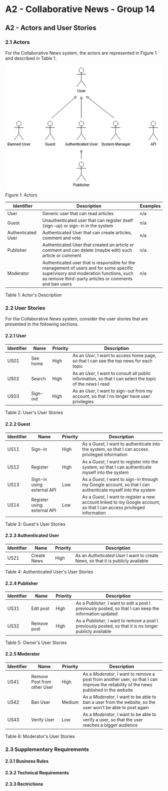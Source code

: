 # A2 - Collaborative News - Group 14
## A2 - Actors and User Stories

### 2.1 Actors

For the Collaborative News system, the actors are represented in Figure 1 and described in Table 1.

![Actors](../img/actors.png)  
Figure 1: Actors

|Identifier|Description|Examples|
|-------|------|------|
|User|Generic user that can read articles|n/a
|Guest|Unauthenticated user that can register itself (sign-up) or sign-in in the system|n/a
|Authenticated User|Authenticated User that can create articles, comment and vote|n/a
|Publisher|Authenticated User that created an article or comment and can delete (maybe edit) such article or comment|n/a
|Moderator|Authenticated user that is responsible for the management of users and for some specific supervisory and moderation functions, such as remove third-party articles or comments and ban users|n/a

Table 1: Actor's Description

### 2.2 User Stories

For the Collaborative News system, consider the user stories that are presented in the following sections.

#### 2.2.1 User
|Identifier|Name|Priority|Description|
|-------|------|------|------|
|US01| See home | High |As an *User*, I want to access home page, so that I can see the top news for each topic
|US02| Search | High | As an *User*, I want to consult all public information, so that I can select the topic of the news I read
|US03| Sign-out | High | As an *User*, I want to sign-out from my account, so that I no longer have user privilegies

Table 2: User's User Stories
 
#### 2.2.2 Guest
|Identifier|Name|Priority|Description|
|-------|------|------|------|
|US11|Sign-in | High | As a *Guest*, I want to authenticate into the system, so that I can access privileged information|
|US12|Register | High | As a *Guest*, I want to register into the system, so that I can authenticate myself into the system|
|US13|Sign-in using external API | Low | As a *Guest*, I want to sign-in through my Google account, so that I can authenticate myself into the system|
|US14|Register using external API | Low | As a *Guest*, I want to register a new account linked to my Google account, so that I can access privileged information|

Table 3: Guest's User Stories

#### 2.2.3 Authenticated User
|Identifier|Name|Priority|Description|
|-------|------|------|------|
|US21| Create News | High | As an *Autheticated User* I want to create News, so that it is publicly available 
Table 4: Authenticated User's User Stories

#### 2.2.4 Publisher
|Identifier|Name|Priority|Description|
|-------|------|------|------|
|US31|Edit post|High| As a *Publisher*, I want to edit a post I previously posted, so that I can keep the information updated|
|US32|Remove post|High| As a *Publisher*, I want to remove a post I previously posted, so that it is no longer publicly available|

Table 5: Owner's User Stories

#### 2.2.5 Moderator
|Identifier|Name|Priority|Description|
|-------|------|------|------|
|US41|Remove Post from other User|High|As a *Moderator*, I want to remove a post from another user, so that I can improve the reliability of the news published in the website
|US42|Ban User|Medium|As a *Moderator*, I want to be able to ban a user from the website, so the user won't be able to post again
|US43|Verify User|Low|As a *Moderator*, I want to be able to verify a user, so that the user reaches a bigger audience

Table 6: Moderator's User Stories

### 2.3 Supplementary Requirements

#### 2.3.1 Business Rules

#### 2.3.2 Technical Requirements

#### 2.3.3 Rectrictions

